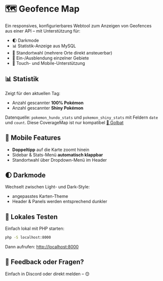 # 🗺️ Geofence Map

Ein responsives, konfigurierbares Webtool zum Anzeigen von Geofences aus einer API – mit Unterstützung für:
- 🌓 Darkmode
- 📊 Statistik-Anzeige aus MySQL
- 📍 Standortwahl (mehrere Orte direkt ansteuerbar) 
- 🔲 Ein-/Ausblendung einzelner Gebiete
- 📱 Touch- und Mobile-Unterstützung

## 📊 Statistik

Zeigt für den aktuellen Tag:
- Anzahl gescannter **100% Pokémon**
- Anzahl gescannter **Shiny Pokémon**

Datenquelle: `pokemon_hundo_stats` und `pokemon_shiny_stats` mit Feldern `date` und `count`.
Diese CoverageMap ist nur kompatibel [📍 Golbat](https://github.com/UnownHash/Golbat)

## 📱 Mobile Features

- **Doppeltipp** auf die Karte zoomt hinein
- Sidebar & Stats-Menü **automatisch klappbar**
- Standortwahl über Dropdown-Menü im Header

## 🌓 Darkmode

Wechselt zwischen Light- und Dark-Style:
- angepasstes Karten-Theme
- Header & Panels werden entsprechend dunkler

## 🧪 Lokales Testen

Einfach lokal mit PHP starten:

```bash
php -S localhost:8000
```

Dann aufrufen: [http://localhost:8000](http://localhost:8000)

## 📩 Feedback oder Fragen?

Einfach in Discord oder direkt melden – 😊